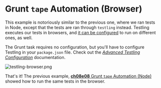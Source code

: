 # Grunt `tape` Automation (Browser)

This example is notoriously similar to the previous one, where we ran tests in Node, except that the tests are ran through `testling` instead. Testling executes our tests in browsers, and [it can be configured][2] to run on different ones, as well.

The Grunt task requires no configuration, but you'll have to configure Testling in your `package.json` file. Check out the [_Advanced Testling Configuration_][3] documentation.

![testling-browser.png][4]

That's it! The previous example, [**ch08e08** Grunt `tape` Automation (Node)][1] showed how to run the same tests in the browser.

[1]: https://github.com/bevacqua/buildfirst/tree/master/ch08/08_grunt-tape-node
[2]: https://ci.testling.com/guide/quick_start
[3]: https://ci.testling.com/guide/advanced_configuration
[4]: https://raw.github.com/bevacqua/buildfirst/master/images/testling-browser.png
